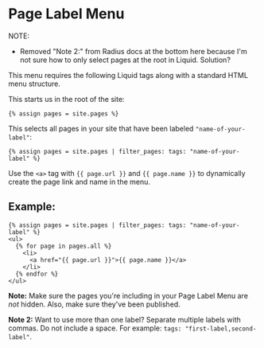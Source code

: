 # Page Label Menu

NOTE:

  * Removed "Note 2:" from Radius docs at the bottom here because I'm not sure how to only select pages at the root in Liquid. Solution?

This menu requires the following Liquid tags along with a standard HTML menu structure.

This starts us in the root of the site:

```
{% assign pages = site.pages %}
```

This selects all pages in your site that have been labeled `"name-of-your-label"`:

```
{% assign pages = site.pages | filter_pages: tags: "name-of-your-label" %}
```

Use the `<a>` tag with `{{ page.url }}` and `{{ page.name }}` to dynamically create the page link and name in the menu.

## Example:

```
{% assign pages = site.pages | filter_pages: tags: "name-of-your-label" %}
<ul>
  {% for page in pages.all %}
    <li>
      <a href="{{ page.url }}">{{ page.name }}</a>
    </li>
  {% endfor %}
</ul>
```

**Note:** Make sure the pages you're including in your Page Label Menu are _not_ hidden. Also, make sure they've been published.

**Note 2:** Want to use more than one label? Separate multiple labels with commas. Do not include a space. For example:
`tags: "first-label,second-label"`.
